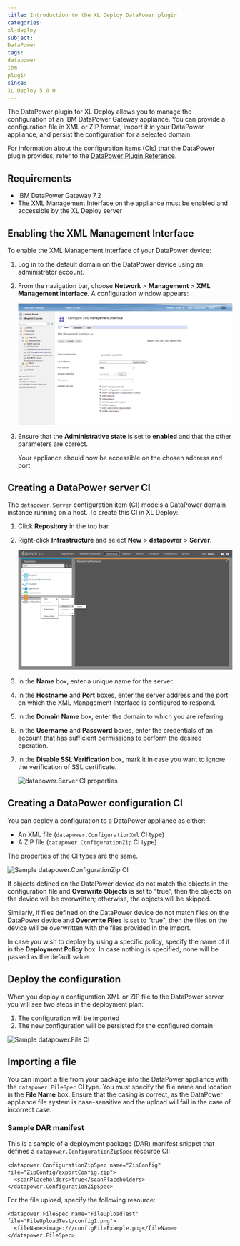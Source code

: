 ```yaml
---
title: Introduction to the XL Deploy DataPower plugin
categories:
xl-deploy
subject:
DataPower
tags:
datapower
ibm
plugin
since:
XL Deploy 5.0.0
---
```


The DataPower plugin for XL Deploy allows you to manage the configuration of an IBM DataPower Gateway appliance. You can provide a configuration file in XML or ZIP format, import it in your DataPower appliance, and persist the configuration for a selected domain.

For information about the configuration items (CIs) that the DataPower plugin provides, refer to the [DataPower Plugin Reference](/xl-deploy-xld-datapower-plugin/latest/dataPowerPluginManual.html).

## Requirements

* IBM DataPower Gateway 7.2
* The XML Management Interface on the appliance must be enabled and accessible by the XL Deploy server

## Enabling the XML Management Interface

To enable the XML Management Interface of your DataPower device:

1. Log in to the default domain on the DataPower device using an administrator account.
2. From the navigation bar, choose **Network** > **Management** > **XML Management Interface**. A configuration window appears:

    ![Configure XML Management Interface](images/datapower-configure-xml-management-interface.png)

3. Ensure that the **Administrative state** is set to **enabled** and that the other parameters are correct.

    Your appliance should now be accessible on the chosen address and port.

## Creating a DataPower server CI

The `datapower.Server` configuration item (CI) models a DataPower domain instance running on a host. To create this CI in XL Deploy:

1. Click **Repository** in the top bar.
1. Right-click **Infrastructure** and select **New** > **datapower** > **Server**.

    ![Create new datapower.Server CI](images/datapower-add-server.png)

1. In the **Name** box, enter a unique name for the server.
1. In the **Hostname** and **Port** boxes, enter the server address and the port on which the XML Management Interface is configured to respond.
1. In the **Domain Name** box, enter the domain to which you are referring.
1. In the **Username** and **Password** boxes, enter the credentials of an account that has sufficient permissions to perform the desired operation.
1. In the **Disable SSL Verification** box, mark it in case you want to ignore the verification of SSL certificate.

    ![datapower.Server CI properties](images/datapower-server-properties.png)

## Creating a DataPower configuration CI

You can deploy a configuration to a DataPower appliance as either:

* An XML file (`datapower.ConfigurationXml` CI type)
* A ZIP file (`datapower.ConfigurationZip` CI type)

The properties of the CI types are the same.

![Sample datapower.ConfigurationZip CI](images/datapower-configuration-zip-properties.png)

If objects defined on the DataPower device do not match the objects in the configuration file and **Overwrite Objects** is set to "true", then the objects on the device will be overwritten; otherwise, the objects will be skipped.

Similarly, if files defined on the DataPower device do not match files on the DataPower device and **Overwrite Files** is set to "true", then the files on the device will be overwritten with the files provided in the import.

In case you wish to deploy by using a specific policy, specify the name of it in the **Deployment Policy** box. In case nothing is specified, none will be passed as the default value.

## Deploy the configuration

When you deploy a configuration XML or ZIP file to the DataPower server, you will see two steps in the deployment plan:

1. The configuration will be imported
1. The new configuration will be persisted for the configured domain

![Sample datapower.File CI](images/datapower-configuration-file-properties.png)

## Importing a file

You can import a file from your package into the DataPower appliance with the `datapower.FileSpec` CI type. You must specify the file name and location in the **File Name** box. Ensure that the casing is correct, as the DataPower appliance file system is case-sensitive and the upload will fail in the case of incorrect case.

### Sample DAR manifest

This is a sample of a deployment package (DAR) manifest snippet that defines a `datapower.ConfigurationZipSpec` resource CI:

    <datapower.ConfigurationZipSpec name="ZipConfig" file="ZipConfig/exportConfig.zip">
      <scanPlaceholders>true</scanPlaceholders>
    </datapower.ConfigurationZipSpec>

For the file upload, specify the following resource:

    <datapower.FileSpec name="FileUploadTest" file="FileUploadTest/config1.png">
      <fileName>image:///configFileExample.png</fileName>
    </datapower.FileSpec>
